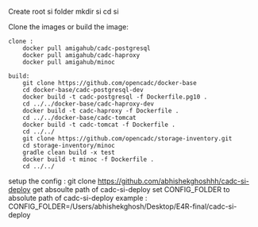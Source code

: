 Create root si folder
    mkdir si
    cd si


Clone the images or build the image:

    clone :
        docker pull amigahub/cadc-postgresql
        docker pull amigahub/cadc-haproxy
        docker pull amigahub/minoc

    build:
        git clone https://github.com/opencadc/docker-base
        cd docker-base/cadc-postgresql-dev
        docker build -t cadc-postgresql -f Dockerfile.pg10 .
        cd ../../docker-base/cadc-haproxy-dev
        docker build -t cadc-haproxy -f Dockerfile .
        cd ../../docker-base/cadc-tomcat
        docker build -t cadc-tomcat -f Dockerfile .
        cd ../../
        git clone https://github.com/opencadc/storage-inventory.git
        cd storage-inventory/minoc
        gradle clean build -x test
        docker build -t minoc -f Dockerfile .
        cd ../../


setup the config : 
    git clone https://github.com/abhishekghoshhh/cadc-si-deploy
    get absoulte path of cadc-si-deploy
    set CONFIG_FOLDER to absolute path of cadc-si-deploy
    example : CONFIG_FOLDER=/Users/abhishekghosh/Desktop/E4R-final/cadc-si-deploy
